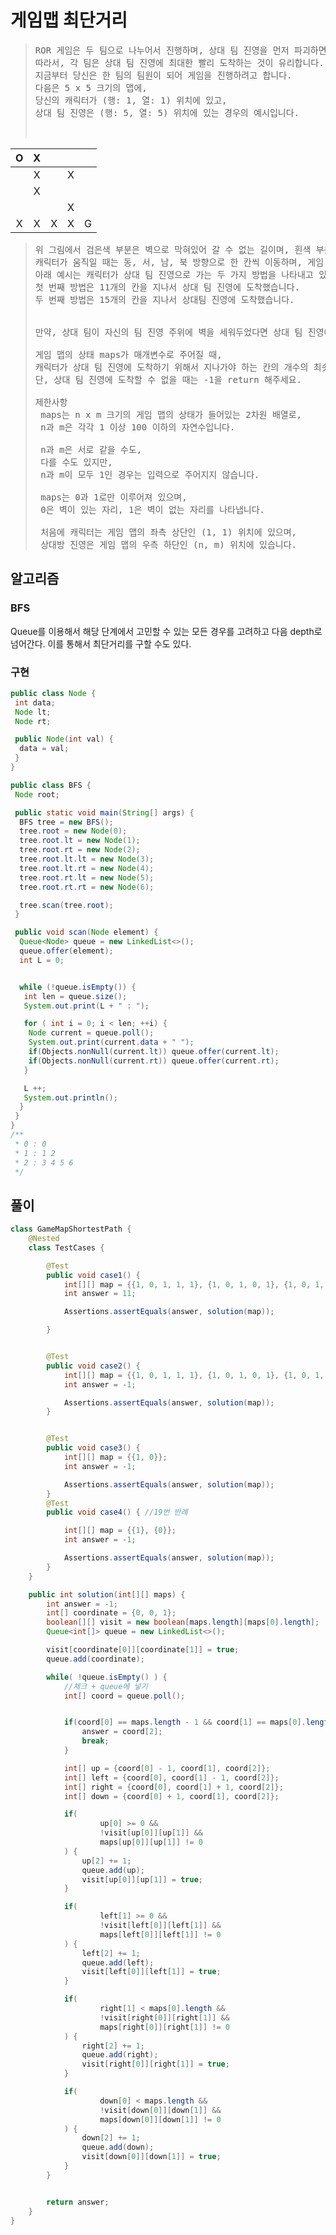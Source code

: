 # 게임맵 최단거리

> <pre>
> ROR 게임은 두 팀으로 나누어서 진행하며, 상대 팀 진영을 먼저 파괴하면 이기는 게임입니다.
> 따라서, 각 팀은 상대 팀 진영에 최대한 빨리 도착하는 것이 유리합니다.
> 지금부터 당신은 한 팀의 팀원이 되어 게임을 진행하려고 합니다.
> 다음은 5 x 5 크기의 맵에,
> 당신의 캐릭터가 (행: 1, 열: 1) 위치에 있고,
> 상대 팀 진영은 (행: 5, 열: 5) 위치에 있는 경우의 예시입니다.
>
>
> </pre>
 |  O  |  X  |     |     |     |
 |:---:|:---:|:---:|:---:|:---:|
 |     |  X  |     |  X  |     |
 |     |  X  |     |     |     |
 |     |     |     |  X  |     |
 |  X  |  X  |  X  |  X  |  G  |
> 
>
> <pre>
> 위 그림에서 검은색 부분은 벽으로 막혀있어 갈 수 없는 길이며, 흰색 부분은 갈 수 있는 길입니다.
> 캐릭터가 움직일 때는 동, 서, 남, 북 방향으로 한 칸씩 이동하며, 게임 맵을 벗어난 길은 갈 수 없습니다.
> 아래 예시는 캐릭터가 상대 팀 진영으로 가는 두 가지 방법을 나타내고 있습니다.
> 첫 번째 방법은 11개의 칸을 지나서 상대 팀 진영에 도착했습니다.
> 두 번째 방법은 15개의 칸을 지나서 상대팀 진영에 도착했습니다.
>
>
> 만약, 상대 팀이 자신의 팀 진영 주위에 벽을 세워두었다면 상대 팀 진영에 도착하지 못할 수도 있습니다.
>
> 게임 맵의 상태 maps가 매개변수로 주어질 때,
> 캐릭터가 상대 팀 진영에 도착하기 위해서 지나가야 하는 칸의 개수의 최솟값을 return 하도록 solution 함수를 완성해주세요.
> 단, 상대 팀 진영에 도착할 수 없을 때는 -1을 return 해주세요.
>
> 제한사항
>  maps는 n x m 크기의 게임 맵의 상태가 들어있는 2차원 배열로,
>  n과 m은 각각 1 이상 100 이하의 자연수입니다.
>
>  n과 m은 서로 같을 수도,
>  다를 수도 있지만,
>  n과 m이 모두 1인 경우는 입력으로 주어지지 않습니다.
>
>  maps는 0과 1로만 이루어져 있으며,
>  0은 벽이 있는 자리, 1은 벽이 없는 자리를 나타냅니다.
>
>  처음에 캐릭터는 게임 맵의 좌측 상단인 (1, 1) 위치에 있으며,
>  상대방 진영은 게임 맵의 우측 하단인 (n, m) 위치에 있습니다.
> </pre>

## 알고리즘

### BFS
Queue를 이용해서 해당 단계에서 고민할 수 있는 모든 경우를 고려하고 다음 depth로 넘어간다.
이를 통해서 최단거리를 구할 수도 있다.

### 구현

```java
public class Node {
 int data;
 Node lt;
 Node rt;

 public Node(int val) {
  data = val;
 }
}

public class BFS {
 Node root;

 public static void main(String[] args) {
  BFS tree = new BFS();
  tree.root = new Node(0);
  tree.root.lt = new Node(1);
  tree.root.rt = new Node(2);
  tree.root.lt.lt = new Node(3);
  tree.root.lt.rt = new Node(4);
  tree.root.rt.lt = new Node(5);
  tree.root.rt.rt = new Node(6);

  tree.scan(tree.root);
 }

 public void scan(Node element) {
  Queue<Node> queue = new LinkedList<>();
  queue.offer(element);
  int L = 0;


  while (!queue.isEmpty()) {
   int len = queue.size();
   System.out.print(L + " : ");

   for ( int i = 0; i < len; ++i) {
    Node current = queue.poll();
    System.out.print(current.data + " ");
    if(Objects.nonNull(current.lt)) queue.offer(current.lt);
    if(Objects.nonNull(current.rt)) queue.offer(current.rt);
   }

   L ++;
   System.out.println();
  }
 }
}
/**
 * 0 : 0 
 * 1 : 1 2 
 * 2 : 3 4 5 6 
 */
```

## 풀이

```java
class GameMapShortestPath {
    @Nested
    class TestCases {

        @Test
        public void case1() {
            int[][] map = {{1, 0, 1, 1, 1}, {1, 0, 1, 0, 1}, {1, 0, 1, 1, 1}, {1, 1, 1, 0, 1}, {0, 0, 0, 0, 1}};
            int answer = 11;

            Assertions.assertEquals(answer, solution(map));

        }


        @Test
        public void case2() {
            int[][] map = {{1, 0, 1, 1, 1}, {1, 0, 1, 0, 1}, {1, 0, 1, 1, 1}, {1, 1, 1, 0, 0}, {0, 0, 0, 0, 1}};
            int answer = -1;

            Assertions.assertEquals(answer, solution(map));
        }


        @Test
        public void case3() {
            int[][] map = {{1, 0}};
            int answer = -1;

            Assertions.assertEquals(answer, solution(map));
        }
        @Test
        public void case4() { //19번 반례

            int[][] map = {{1}, {0}};
            int answer = -1;

            Assertions.assertEquals(answer, solution(map));
        }
    }

    public int solution(int[][] maps) {
        int answer = -1;
        int[] coordinate = {0, 0, 1};
        boolean[][] visit = new boolean[maps.length][maps[0].length];
        Queue<int[]> queue = new LinkedList<>();

        visit[coordinate[0]][coordinate[1]] = true;
        queue.add(coordinate);

        while( !queue.isEmpty() ) {
            //체크 + queue에 넣기
            int[] coord = queue.poll();


            if(coord[0] == maps.length - 1 && coord[1] == maps[0].length - 1) {
                answer = coord[2];
                break;
            }

            int[] up = {coord[0] - 1, coord[1], coord[2]};
            int[] left = {coord[0], coord[1] - 1, coord[2]};
            int[] right = {coord[0], coord[1] + 1, coord[2]};
            int[] down = {coord[0] + 1, coord[1], coord[2]};

            if(
                    up[0] >= 0 &&
                    !visit[up[0]][up[1]] &&
                    maps[up[0]][up[1]] != 0
            ) {
                up[2] += 1;
                queue.add(up);
                visit[up[0]][up[1]] = true;
            }

            if(
                    left[1] >= 0 &&
                    !visit[left[0]][left[1]] &&
                    maps[left[0]][left[1]] != 0
            ) {
                left[2] += 1;
                queue.add(left);
                visit[left[0]][left[1]] = true;
            }

            if(
                    right[1] < maps[0].length &&
                    !visit[right[0]][right[1]] &&
                    maps[right[0]][right[1]] != 0
            ) {
                right[2] += 1;
                queue.add(right);
                visit[right[0]][right[1]] = true;
            }

            if(
                    down[0] < maps.length &&
                    !visit[down[0]][down[1]] &&
                    maps[down[0]][down[1]] != 0
            ) {
                down[2] += 1;
                queue.add(down);
                visit[down[0]][down[1]] = true;
            }
        }


        return answer;
    }
}
```